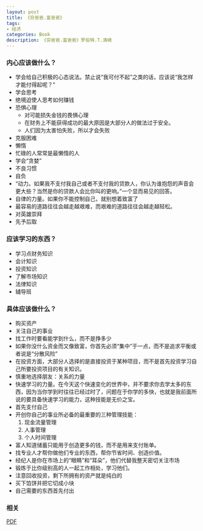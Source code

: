 ```yaml
---
layout: post
title: 《穷爸爸.富爸爸》
tags:
- 经济
categories: Book
description: 《穷爸爸.富爸爸》罗伯特.T.清崎
---
```


### 内心应该做什么？

- 学会给自己积极的心态说法。禁止说“我可付不起”之类的话，应该说“我怎样才能付得起呢？”
- 学会思考
- 绝境迫使人思考如何赚钱
- 恐惧心理
	- 对可能损失金钱的畏惧心理
	- 在财务上不能获得成功的最大原因是大部分人的做法过于安全。
	- 人们因为太害怕失败，所以才会失败
- 克服困难 
- 懒惰
- 忙碌的人常常是最懒惰的人
- 学会“贪婪”
- 不良习惯
- 自负
- “动力。如果我不支付我自己或者不支付我的贷款人，你认为谁抱怨的声音会更大些？当然是你的贷款人会比你叫的更响。”一个显而易见的回答。
- 自律的力量。如果你不能控制自己，就别想着致富了
- 最容易的道路往往会越走越艰难，而艰难的道路往往会越走越轻松。
- 对英雄崇拜
- 先予后取
   
### 应该学习的东西？

- 学习点财务知识
- 会计知识
- 投资知识
- 了解市场知识
- 法律知识
- 辅导班

### 具体应该做什么？

- 购买资产
- 关注自己的事业
- 找工作时要看能学到什么，而不是挣多少
- 如果你没什么资金而又像致富，你首先必须“集中”于一点，而不是追求平衡或者说是“分散风险”
- 在投资方面，大部分人选择的是直接投资于某种项目，而不是首先投资学习自己所要投资项目的有关知识。
- 慎重地选择朋友：关系的力量
- 快速学习的力量。在今天这个快速变化的世界中，并不要求你去学太多的东西，因为当你学到时往往已经过时了，问题在于你学的多快，也就是我前面所说的要具备快速学习的能力，这种技能是无价之宝。
- 首先支付自己
- 开创你自己的事业所必备的最重要的三种管理技能：
	1. 现金流量管理
	2. 人事管理
	3. 个人时间管理
- 富人知道储蓄只能用于创造更多的钱，而不是用来支付账单。
- 找专业人才帮你做他们专业的东西，帮你节省时间、创造价值。
- 经纪人是你在市场上的“眼睛”和“耳朵”，他们代替我整天密切关注市场
- 锻炼于比你级别高的人一起工作相处，学习他们。
- 注意回收投资，剩下所拥有的资产就是纯白的	
- 买下馅饼并把它切成小块
- 自己需要的东西首先付出

### 相关	

[PDF](https://pan.baidu.com/s/1pL6erKB)


